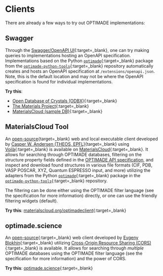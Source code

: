 # Clients

There are already a few ways to try out OPTIMADE implementations:

## Swagger

Through the [Swagger/OpenAPI UI](https://petstore.swagger.io){:target=_blank}, one can try making queries to implementations hosting an OpenAPI specification.
Implementations based on the Python [`optimade`](https://pypi.org/project/optimade/){:target=_blank} package from the [`optimade-python-tools`](https://github.com/Materials-Consortia/optimade-python-tools){:target=_blank} repository automatically creates and hosts an OpenAPI specification at `/extensions/openapi.json`.
Note, this is the default location and may not be where the OpenAPI specification is found for individual implementations.

**Try this**:

- [Open Database of Crystals (ODBX)](https://petstore.swagger.io/?url=https://optimade.odbx.science/v1/extensions/openapi.json){:target=_blank}
- [The Materials Project](https://petstore.swagger.io/?url=https://optimade.materialsproject.org/v1/extensions/openapi.json){:target=_blank}
- [MaterialsCloud (sample DB)](https://petstore.swagger.io/?url=https://aiida-dev.materialscloud.org/optimade-sample/optimade/v1/extensions/openapi.json){:target=_blank}

## MaterialsCloud Tool

An [open-source](https://github.com/CasperWA/voila-optimade-client){target=_blank} web and local executable client developed by [Casper W. Andersen (THEOS, EPFL)](https://casper.welzel.nu){target=_blank} using [Voilà](https://voila.readthedocs.io){:target=_blank} is available on [MaterialsCloud](https://materialscloud.org){:target=_blank}.
It allows for searching through OPTIMADE databases, filtering on the structure property fields defined in the [OPTIMADE API specification](optimade), and inspect and download found structures in various file formats (CIF, PDB, VASP POSCAR, XYZ, Quantum ESPRESSO input, and more) utilizing the adapters from the Python [`optimade`](https://pypi.org/project/optimade/){:target=_blank} package in the [`optimade-python-tools`](https://github.com/Materials-Consortia/optimade-python-tools){:target=_blank} repository.

The filtering can be done either using the OPTIMADE filter language (see the specification for more information) directly, or one can use the friendly filtering widgets (default).

**Try this**: [materialscloud.org/optimadeclient](https://materialscloud.org/optimadeclient){:target=_blank}

## optimade.science

An [open-source](https://github.com/tilde-lab/optimade.science){:target=_blank} web client developed by [Evgeny Blokhin](https://tilde.pro){:target=_blank} utilizing [Cross-Origin Resource Sharing (CORS)](https://developer.mozilla.org/en-US/docs/Web/HTTP/CORS){:target=_blank} is available.
It allows for searching through _multiple_ OPTIMADE databases using the OPTIMADE filter language (see the specification for more information) and the power of CORS.

**Try this**: [optimade.science](https://optimade.science){:target=_blank}
